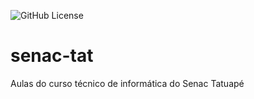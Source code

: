 ![GitHub License](https://img.shields.io/github/license/juliaarcanjo08-dev/senc-tat?style=for-the-badge)


# senac-tat
Aulas do curso técnico de informática do Senac Tatuapé
